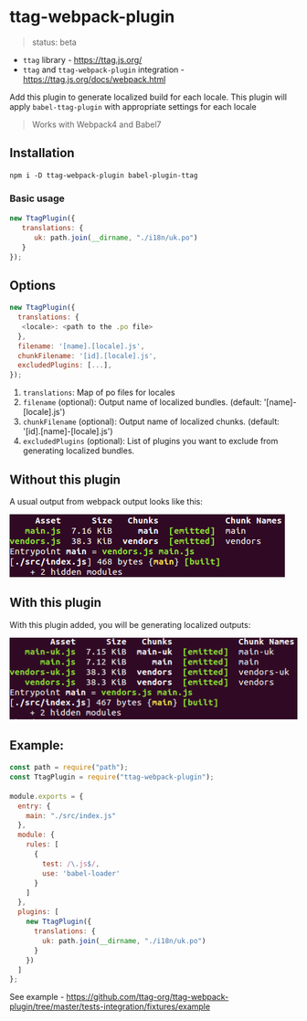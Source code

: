 
# ttag-webpack-plugin 
> status: beta

* `ttag` library - https://ttag.js.org/
* `ttag` and `ttag-webpack-plugin` integration - https://ttag.js.org/docs/webpack.html

Add this plugin to generate localized build for each locale. This plugin will apply `babel-ttag-plugin` with appropriate settings for each locale

> Works with Webpack4 and Babel7

## Installation
```
npm i -D ttag-webpack-plugin babel-plugin-ttag
```

### Basic usage
```js
new TtagPlugin({
   translations: {
      uk: path.join(__dirname, "./i18n/uk.po")
   }
});
```

## Options
```js
new TtagPlugin({
  translations: {
   <locale>: <path to the .po file>
  },
  filename: '[name].[locale].js',
  chunkFilename: '[id].[locale].js',
  excludedPlugins: [...],
});
```
1. `translations`: Map of po files for locales
2. `filename` (optional): Output name of localized bundles. (default: '[name]-[locale].js')
3. `chunkFilename` (optional): Output name of localized chunks. (default: '[id].[name]-[locale].js')
4. `excludedPlugins` (optional): List of plugins you want to exclude from generating localized bundles.

## Without this plugin
A usual output from webpack output looks like this:

![Simple output](etc/without-plugin.png)

## With this plugin
With this plugin added, you will be generating localized outputs:

![Localized output](etc/with-plugin.png)

## Example:
```js
const path = require("path");
const TtagPlugin = require("ttag-webpack-plugin");

module.exports = {
  entry: {
    main: "./src/index.js"
  },
  module: {
    rules: [
      {
        test: /\.js$/,
        use: 'babel-loader' 
      }
    ]
  },
  plugins: [
    new TtagPlugin({
      translations: {
        uk: path.join(__dirname, "./i18n/uk.po")
      }
    })
  ]
};
```
See example - https://github.com/ttag-org/ttag-webpack-plugin/tree/master/tests-integration/fixtures/example
